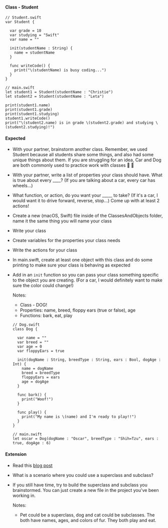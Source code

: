 #### Class - Student

```
// Student.swift
var Student {

  var grade = 10
  var studying = "Swift"
  var name = ""

  init(studentName : String) {
    name = studentName
  }

  func writeCode() {
    print("\(studentName) is busy coding...")
  }
}
```

```
// main.swift
let student1 = Student(studentName : "Christie")
let student2 = Student(studentName : "Leta")

print(student1.name)
print(student1.grade)
print(student1.studying)
student1.writeCode()
print("\(student2.name) is in grade \(student2.grade) and studying \(student2.studying)!")
```
#### Expected

* With your partner, brainstorm another class. Remember, we used Student because all students share some things, and also had some unique things about them. If you are struggling for an idea, Car and Dog are both commonly used to practice work with classes 🚗 🐶
* With your partner, write a list of properties your class should have. What is true about every ____? (If you are talking about a car, every car has wheels...)
* What function, or action, do you want your _____ to take? (If it's a car, I would want it to drive forward, reverse, stop...) Come up with at least 2 actions!
* Create a new (macOS, Swift) file inside of the ClassesAndObjects folder, name it the same thing you will name your class
* Write your class
* Create variables for the properties your class needs
* Write the actions for your class
* In main.swift, create at least one object with this class and do some printing to make sure your class is behaving as expected
* Add in an `init` function so you can pass your class something specific to the object you are creating. (For a car, I would definitely want to make sure the color could change!)

  Notes:
    - Class - DOG!
    - Properties: name, breed, floppy ears (true or false), age
    - Functions: bark, eat, play

  ```
  // Dog.swift
  class Dog {

    var name = ""
    var breed = ""
    var age = 0
    var floppyEars = true

    init(dogName : String, breedType : String, ears : Bool, dogAge : Int) {
      name = dogName
      breed = breedType
      floppyEars = ears
      age = dogAge
    }

    func bark() {
      print("Woof!")
    }

    func play() {
      print("My name is \(name) and I'm ready to play!!")
    }
  }
  ```

  ```
  // main.swift
  let oscar = Dog(dogName : "Oscar", breedType : "Shih=Tzu", ears : true, dogAge : 6)
  ```

#### Extension

* Read this [blog post](https://www.weheartswift.com/swift-classes-part-2/)
* What is a scenario where you could use a superclass and subclass?
* If you still have time, try to build the superclass and subclass you brainstormed. You can just create a new file in the project you've been working in.

  Notes:
    - Pet could be a superclass, dog and cat could be subclasses. The both have names, ages, and colors of fur. They both play and eat. 
